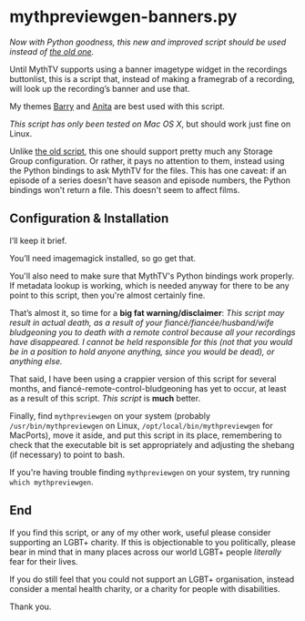 mythpreviewgen-banners.py
=========================

*Now with Python goodness, this new and improved script should be used instead of [the old one](https://github.com/sammyjayuk/sj-mythtv-scripts/tree/master/mythpreviewgen-banners).*

Until MythTV supports using a banner imagetype widget in the recordings buttonlist, this is a script that, instead of making a framegrab of a recording, will look up the recording’s banner and use that.

My themes [Barry](https://github.com/sammyjayuk/Barry_dev) and [Anita](https://github.com/sammyjayuk/Anita_dev) are best used with this script.

*This script has only been tested on Mac OS X*, but should work just fine on Linux.

Unlike [the old script](https://github.com/sammyjayuk/sj-mythtv-scripts/tree/master/mythpreviewgen-banners), this one should support pretty much any Storage Group configuration. Or rather, it pays no attention to them, instead using the Python bindings to ask MythTV for the files. This has one caveat: if an episode of a series doesn't have season and episode numbers, the Python bindings won't return a file. This doesn't seem to affect films.

Configuration & Installation
----------------------------

I’ll keep it brief.

You’ll need imagemagick installed, so go get that.

You'll also need to make sure that MythTV's Python bindings work properly. If metadata lookup is working, which is needed anyway for there to be any point to this script, then you're almost certainly fine.

That’s almost it, so time for a **big fat warning/disclaimer**:
*This script may result in actual death, as a result of your fiancé/fiancée/husband/wife bludgeoning you to death with a remote control because all your recordings have disappeared. I cannot be held responsible for this (not that you would be in a position to hold anyone anything, since you would be dead), or anything else.*

That said, I have been using a crappier version of this script for several months, and fiancé-remote-control-bludgeoning has yet to occur, at least as a result of this script. *This script* is **much** better.

Finally, find `mythpreviewgen` on your system (probably `/usr/bin/mythpreviewgen` on Linux, `/opt/local/bin/mythpreviewgen` for MacPorts), move it aside, and put this script in its place, remembering to check that the executable bit is set appropriately and adjusting the shebang (if necessary) to point to bash.

If you're having trouble finding `mythpreviewgen` on your system, try running `which mythpreviewgen`.

End
---

If you find this script, or any of my other work, useful please consider supporting an LGBT+ charity. If this is objectionable to you politically, please bear in mind that in many places across our world LGBT+ people *literally* fear for their lives.

If you do still feel that you could not support an LGBT+ organisation, instead consider a mental health charity, or a charity for people with disabilities.

Thank you.
